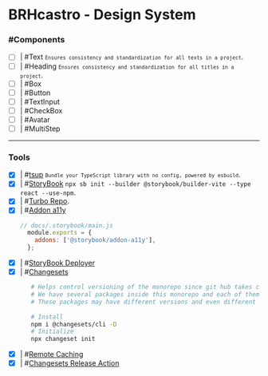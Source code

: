 # BRHcastro - Design System

### #Components
- [ ] | #Text <small>`Ensures consistency and standardization for all texts in a project`</small>.
- [ ] | #Heading <small>`Ensures consistency and standardization for all titles in a project`</small>.
- [ ] | #Box
- [ ] | #Button
- [ ] | #TextInput
- [ ] | #CheckBox
- [ ] | #Avatar
- [ ] | #MultiStep

----------
### Tools
- [x] | #[tsup](https://tsup.egoist.dev/) <small>`Bundle your TypeScript library with no config, powered by esbuild`</small>.
- [x] | #[StoryBook](https://storybook.js.org/) `npx sb init --builder @storybook/builder-vite --type react --use-npm`.
- [x] | #[Turbo Repo](https://turbo.build/repo).
- [x] | #[Addon a11y](https://storybook.js.org/addons/@storybook/addon-a11y)
    ```js
    // docs/.storybook/main.js
      module.exports = {
        addons: ['@storybook/addon-a11y'],
      };
    ```
- [x] | #[StoryBook Deployer](https://github.com/storybook-eol/storybook-deployer)
- [x] | #[Changesets](https://turbo.build/repo/docs/handbook/publishing-packages/versioning-and-publishing#understanding-changesets)
    ```sh
       # Helps control versioning of the monorepo since git hub takes care of versioning the entire repository the changeset helps control the versioning of each individual package;
       # We have several packages inside this monorepo and each of them will be served as a separate package in npm;
       # These packages may have different versions and even different changelogs;
       
       # Install
       npm i @changesets/cli -D
       # Initialize
       npx changeset init
    ```
- [x] | #[Remote Caching](https://vercel.com/docs/concepts/monorepos/remote-caching)
- [x] | #[Changesets Release Action](https://github.com/changesets/action)